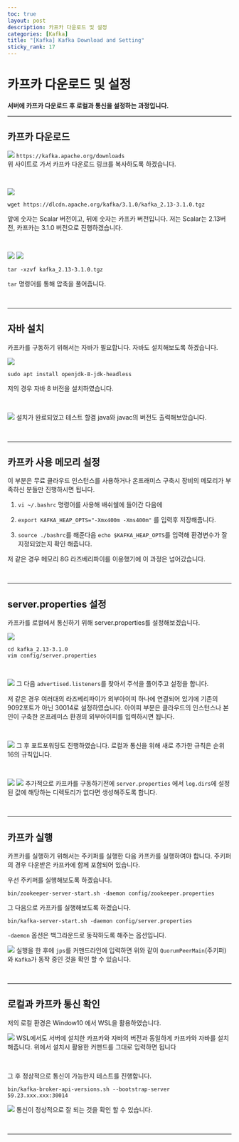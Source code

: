 ```yaml
---
toc: true
layout: post
description: 카프카 다운로드 및 설정
categories: [Kafka]
title: "[Kafka] Kafka Download and Setting"
sticky_rank: 17
---
```


# 카프카 다운로드 및 설정

__서버에 카프카 다운로드 후 로컬과 통신을 설정하는 과정입니다.__

___

## 카프카 다운로드

![]({{site.baseurl}}/images/2022-05-15-kafka-download/kafkaset1.JPG)
`https://kafka.apache.org/downloads` <br/>
위 사이트로 가서 카프카 다운로드 링크를 복사하도록 하겠습니다.

<br/>

![]({{site.baseurl}}/images/2022-05-15-kafka-download/kafkaset2.JPG)
```
wget https://dlcdn.apache.org/kafka/3.1.0/kafka_2.13-3.1.0.tgz
```
앞에 숫자는 Scalar 버전이고, 뒤에 숫자는 카프카 버전입니다.
저는 Scalar는 2.13버전, 카프카는 3.1.0 버전으로 진행하겠습니다.

<br/>

![]({{site.baseurl}}/images/2022-05-15-kafka-download/kafkaset3.JPG)
![]({{site.baseurl}}/images/2022-05-15-kafka-download/kafkaset4.JPG)
```
tar -xzvf kafka_2.13-3.1.0.tgz
```
`tar` 명령어를 통해 압축을  풀어줍니다.

<br/>

-------

## 자바 설치

카프카를 구동하기 위해서는 자바가 필요합니다. 자바도 설치해보도록 하겠습니다.

![]({{site.baseurl}}/images/2022-05-15-kafka-download/kafkaset5.JPG)
```
sudo apt install openjdk-8-jdk-headless
```
저의 경우 자바 8 버전을 설치하였습니다. 

<br/>

![]({{site.baseurl}}/images/2022-05-15-kafka-download/kafkaset6.JPG)
설치가 완료되었고 테스트 할겸 java와 javac의 버전도 출력해보았습니다.

<br/>

-------

## 카프카 사용 메모리 설정

이 부분은 무료 클라우드 인스턴스를 사용하거나 온프래미스 구축시 장비의  메모리가 부족하신 분들만 진행하시면 됩니다.

1. `vi ~/.bashrc` 명령어를 사용해 배쉬쉘에 들어간 다음에

2. `export KAFKA_HEAP_OPTS="-Xmx400m -Xms400m"` 를 입력후 저장해줍니다.

3. `source ./bashrc`를 해준다음 `echo $KAFKA_HEAP_OPTS`를 입력해 환경변수가 잘 지정되었는지 확인 해줍니다.

저 같은 경우 메모리 8G 라즈베리파이를 이용했기에 이 과정은 넘어갔습니다.

<br/>

-----

## server.properties 설정

카프카를 로컬에서 통신하기 위해 server.properties를 설정해보겠습니다.

![]({{site.baseurl}}/images/2022-05-15-kafka-download/kafkaset7.JPG)
```
cd kafka_2.13-3.1.0
vim config/server.properties
```

<br/>

![]({{site.baseurl}}/images/2022-05-15-kafka-download/kafkaset8.JPG)
그 다음 `advertised.listeners`를 찾아서 주석을 풀어주고 설정을 합니다.

저 같은 경우 여러대의 라즈베리파이가 외부아이피 하나에 연결되어 있기에 기존의 9092포트가 아닌 30014로 설정하였습니다. 아이피 부분은 클라우드의 인스턴스나 본인이 구축한 온프레미스 환경의 외부아이피를 입력하시면 됩니다.

<br/>

![]({{site.baseurl}}/images/2022-05-15-kafka-download/kafkaset9.JPG)
그 후 포트포워딩도 진행하였습니다. 로컬과 통신을 위해 새로 추가한 규칙은 순위 16의 규칙입니다.

<br/>

![]({{site.baseurl}}/images/2022-05-15-kafka-download/kafkaset10.JPG)
![]({{site.baseurl}}/images/2022-05-15-kafka-download/kafkaset11.JPG)
추가적으로 카프카를 구동하기전에 `server.properties` 에서 `log.dirs`에 설정된 값에 해당하는 디렉토리가 없다면 생성해주도록 합니다.

<br/>

----

## 카프카 실행

카프카를 실행하기 위해서는 주키퍼를 실행한 다음 카프카를 실행하여야 합니다. 주키퍼의 경우 다운받은 카프카에 함께 포함되어 있습니다.

우선 주키퍼를 실행해보도록 하겠습니다.
```
bin/zookeeper-server-start.sh -daemon config/zookeeper.properties
```

그 다음으로 카프카를 실행해보도록 하겠습니다.
```
bin/kafka-server-start.sh -daemon config/server.properties
```
`-daemon` 옵션은 백그라운드로 동작하도록 해주는 옵션입니다.

![]({{site.baseurl}}/images/2022-05-15-kafka-download/kafkaset12.JPG)
실행을 한 후에 `jps`를 커맨드라인에 입력하면 위와 같이 `QuorumPeerMain`(주키퍼) 와 `Kafka`가 동작 중인 것을 확인 할 수 있습니다.

<br/>

---

## 로컬과 카프카 통신 확인

저의 로컬 환경은 Window10 에서 WSL을 활용하였습니다.

![]({{site.baseurl}}/images/2022-05-15-kafka-download/kafkaset13.JPG)
WSL에서도 서버에 설치한 카프카와 자바의 버전과 동일하게 카프카와 자바를 설치해줍니다. 위에서 설치시 활용한 커맨드를 그대로 입력하면 됩니다

<br/>

그 후 정상적으로 통신이 가능한지 테스트를 진행합니다.
```
bin/kafka-broker-api-versions.sh --bootstrap-server 59.23.xxx.xxx:30014
```

![]({{site.baseurl}}/images/2022-05-15-kafka-download/kafkaset14.JPG)
통신이 정상적으로 잘 되는 것을 확인 할 수 있습니다.

<br/>

---
